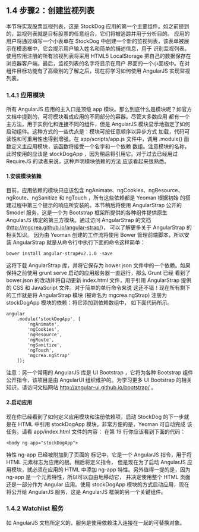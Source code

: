 ## 1.4 步骤2：创建监视列表

本节将实现股票监视列表，这是 StockDog 应用的第一个主要组件。如之前提到的，监视列表就是目标股票的任意组合，它们将被追踪并用于分析目的。
应用的用户将通过填写一个小表单在 StockDog 中创建一个新的监视列表，该表单被展示在模态框中，它会提示用户输入姓名和简单的描述信息，用于
识别监视列表。使用应用注册的所有监视列表将采用 HTML5 LocalStorage 把自己的数据保存在浏览器客户端。最后，监视列表的名字将显示在用户
界面的一个小面板中。在对组件目标功能有了高级别的了解之后，现在将学习如何使用 AngularJS 实现监视列表。

### 1.4.1 应用模块

所有 AngularJS 应用的主入口是顶级 app 模块。那么到底什么是模块呢？如官方文档中提到的，可将模块看成应用的不同部分的容器。尽管大多数应用
都有一个主方法，用于实例化和连接不同的组件，但是 AngularJS 模块显示地指定了如何启动组件。这种方式的一些优点是：模块可按任意顺序以异步方式
加载，代码可读性和可重用性也得到增强。在 app/scripts/app.js 文件中，调用 .module() 函数定义主应用模块，该函数将接受一个名字和一个依赖
数组。注意模块的名称，此时使用的应该是 stockDogApp ，因为稍后将引用它。对于过去已经用过 RequireJS 的读者来说，这种声明模块依赖的方法
应该看起来很熟悉。

#### 1.安装模块依赖

目前，应用依赖的模块只应该包含 ngAnimate、ngCookies、ngResource、ngRoute、ngSanitize 和 ngTouch ，所有这些依赖都是 Yeoman 根据初始
的搭建过程中第三个提示的响应所安装的。本节稍后将使用 AngularStrap 公开的 $model 服务，这是一个为 Bootstrap 框架所提供的各种组件提供原生
AngularJS 绑定的第三方模块。通过访问 AngularStrap 的文档 (http://mgcrea.github.io/angular-strap/)，
可以了解更多关于 AngularStrap 的相关知识。
因为由 Yeoman 创建的工作流将使用 Bower 管理前端脚本，所以安装 AngularStrap 就是从命令行中执行下面的命令这样简单：

    bower install angular-strap#v2.1.0 -save

这将下载 AngularStrap 库，并将它保存为 bower.json 文件中的一个依赖。如果保持之前使用 grunt serve 启动的应用服务器一直运行，那么 Grunt 已经
看到了 bower.json 的改动并将自动更新 index.html 文件，用于引用 AngularStrap 提供的 CSS 和 JavaScript 文件。对于简单的单行命令来说
这还不错！现在所有剩下的工作就是将 AngularStrap 模块 (被命名为 mgcrea.ngStrap) 注册为 stockDogApp 模块的依赖：将它添加到依赖数组中，
如下面代码所示。

    angular
        .module('stockDogApp', [
            'ngAnimate',
            'ngCookies',
            'ngResource',
            'ngRoute',
            'ngSanitize',
            'ngTouch',
            'mgcrea.ngStrap'
        ]);

注意：另一个常用的 AngularJS 库是 UI Bootstrap ，它将为各种 Bootstrap 组件公开指令，该项目是由 AngularUI 组织维护的。为学习更多
UI Bootstrap 的相关知识，请访问文档网站 http://angular-ui.github.io/bootstrap/ 。

#### 2.启动应用

现在你已经看到了如何定义应用模块和注册依赖项，启动 StockDog 的下一步就是在 HTML 中引用 stockDogApp 模块。非常方便的是，Yeoman 可自动完成
该任务。请看 app/index.html 文件的内容： 在第 19 行你应该看到下面的代码：

    <body ng-app="stockDogApp">

特性 ng-app 已经被附加到了页面的 <body> 标记中，它是一个 AngularJS 指令，<red>用于将 HTML 元素标志为应用的根</red>。稍后将定义指令，
但是现在为了启动 AngularJS 应用模块，就必须在应用的 HTML 中添加 ng-app 特性。另外值得一提的是，因为 ng-app 是一个元素特性，所以可以自由地移动它，
并决定<red>使用整个 HTML 页面还是一部分作为 Angular 应用</red>。使用 stockDogApp 模块的方式启动应用，现在将公开给 AngularJS 服务，这是 AngularJS
框架的另一个关键组件。

### 1.4.2 Watchlist 服务

如 AngularJS 文档所定义的，服务是使用依赖注入连接在一起的可替换对象。